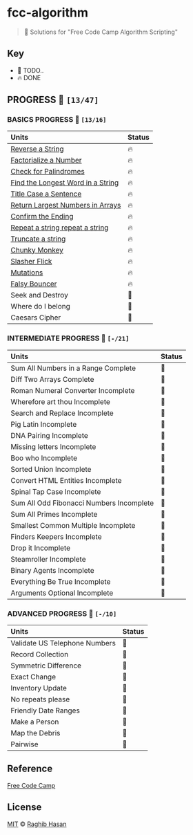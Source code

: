 # fcc-algorithm
> 🤺 Solutions for "Free Code Camp Algorithm Scripting"

## Key
* 🚧 TODO..
* 🔥 DONE

## PROGRESS 🚀  `[13/47]`

### BASICS  PROGRESS 🚀  `[13/16]`
|    Units        | Status         |
| :-------------  | :------------- |
| [Reverse a String](./solutions/basics/reverse.js) | 🔥 |
| [Factorialize a Number](./solutions/basics/factorialize.js) | 🔥 |
| [Check for Palindromes](./solutions/basics/palindromes.js) | 🔥 |
| [Find the Longest Word in a String](./solutions/basics/longest.js) | 🔥 |
| [Title Case a Sentence](./solutions/basics/title-case.js) | 🔥 |
| [Return Largest Numbers in Arrays](./solutions/basics/largest-num.js) | 🔥 |
| [Confirm the Ending](./solutions/basics/confirm-end.js)  | 🔥 |
| [Repeat a string repeat a string](./solutions/basics/repeat-string.js) | 🔥 |
| [Truncate a string](./solutions/basics/truncate.js) | 🔥 |
| [Chunky Monkey](./solutions/basics/chunky-monkey.js) | 🔥 |
| [Slasher Flick](./solutions/basics/slasher.js)  | 🔥 |
| [Mutations](./solutions/basics/mutations.js) | 🔥 |
| [Falsy Bouncer](./solutions/basics/bouncer.js) | 🔥 |
| Seek and Destroy | 🚧 |
| Where do I belong | 🚧 |
| Caesars Cipher | 🚧  |

### INTERMEDIATE PROGRESS 🚀  `[-/21]`
|    Units        |    Status  |
| :-------------  | :------------- |
| Sum All Numbers in a Range Complete | 🚧 |
| Diff Two Arrays Complete | 🚧 |
| Roman Numeral Converter Incomplete | 🚧 |
| Wherefore art thou Incomplete | 🚧 |
| Search and Replace Incomplete | 🚧 |
| Pig Latin Incomplete | 🚧 |
| DNA Pairing Incomplete | 🚧 |
| Missing letters Incomplete | 🚧 |
| Boo who Incomplete | 🚧 |
| Sorted Union Incomplete | 🚧 |
| Convert HTML Entities Incomplete | 🚧 |
| Spinal Tap Case Incomplete | 🚧 |
| Sum All Odd Fibonacci Numbers Incomplete | 🚧 |
| Sum All Primes Incomplete | 🚧 |
| Smallest Common Multiple Incomplete | 🚧 |
| Finders Keepers Incomplete | 🚧 |
| Drop it Incomplete | 🚧 |
| Steamroller Incomplete | 🚧 |
| Binary Agents Incomplete | 🚧 |
| Everything Be True Incomplete | 🚧 |
| Arguments Optional Incomplete | 🚧 |

### ADVANCED PROGRESS 🚀 `[-/10]`

|    Units        |    Status  |
| :-------------  | :------------- |
|Validate US Telephone Numbers | 🚧 |
|Record Collection| 🚧 |
|Symmetric Difference | 🚧 |
|Exact Change | 🚧 |
|Inventory Update | 🚧 |
|No repeats please | 🚧 |
|Friendly Date Ranges | 🚧 |
|Make a Person | 🚧 |
|Map the Debris | 🚧 |
|Pairwise| 🚧 |


## Reference
[Free Code Camp](https://www.freecodecamp.com/)

## License
[MIT](./license) © [Raghib Hasan](http://raghibm.com/)
